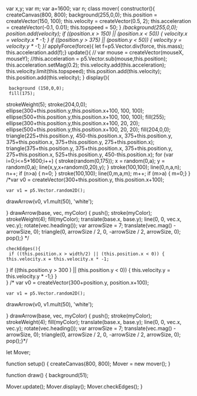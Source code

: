 var x,y;
var m;
var a=1600;
var n;
class mover{
constructor(){
  createCanvas(800, 800);
  background(255,0,0);
  this.position = createVector(150, 100);
  this.velocity = createVector(0.5, 2);
  this.acceleration = createVector(-0.1, 0.01);
	this.topspeed = 50;
}
	/*background(255,0,0);
  position.add(velocity);
  if ((position.x > 150) || (position.x < 50)) {
    velocity.x = velocity.x * -1;
  }
  if ((position.y > 375) || (position.y < 50)) {
    velocity.y = velocity.y * -1;
  }*/
		applyForce(force){
		let f=p5.Vector.div(force, this.mass);
		this.acceleration.add(f);}
	update(){
	 // var mouse = createVector(mouseX, mouseY);
		//this.acceleration = p5.Vector.sub(mouse,this.position);
		 this.acceleration.setMag(0.2);
		this.velocity.add(this.acceleration);
    this.velocity.limit(this.topspeed);
    this.position.add(this.velocity);
		this.position.add(this.velocity);
	}
 display(){

	 background (150,0,0);
	 fill(175);
  strokeWeight(5);
  stroke(204,0,0);  
  ellipse(300+this.position.y,this.position.x+100, 100, 100);
  ellipse(500+this.position.y,this.position.x+100, 100, 100);
  fill(255);
  ellipse(300+this.position.y,this.position.x+100, 20, 20);
  ellipse(500+this.position.y,this.position.x+100, 20, 20);
  fill(204,0,0);
  triangle(225+this.position.y, 450-this.position.x, 375+this.position.y, 375+this.position.x, 375+this.position.y, 275+this.position.x);
  triangle(375+this.position.y, 375+this.position.x, 375+this.position.y, 275+this.position.x, 525+this.position.y, 450-this.position.x);
	 for (var i=0;i<=5*1600;i++) {
      stroke(random(0,175));
      x = random(0,a);
      y = random(0,a);
      line(x,y,x+random(0,20),y);
  }
  stroke(100,100);
  line(0,n,a,n);
  n++;
  if (n>a) {
    n=0;
  }
  stroke(100,100);
  line(0,m,a,m);
  m++;
  if (m>a) {
    m=0;}
 }
	 /*var v0 = createVector(300+this.position.y, this.position.x+100);
  
	var v1 = p5.Vector.random2D();
	
  drawArrow(v0, v1.mult(50), 'white');
 
}
 drawArrow(base, vec, myColor) {
  push();
  stroke(myColor);
  strokeWeight(4);
  fill(myColor);
  translate(base.x, base.y);
  line(0, 0, vec.x, vec.y);
  rotate(vec.heading());
  var arrowSize = 7;
  translate(vec.mag() - arrowSize, 0);
  triangle(0, arrowSize / 2, 0, -arrowSize / 2, arrowSize, 0);
  pop();}
	*/

	checkEdges(){
	 if ((this.position.x > width/2) || (this.position.x < 0)) {
    this.velocity.x = this.velocity.x * -1;
  }
 if ((this.position.y > 300 ) || (this.position.y < 0)) {
    this.velocity.y = this.velocity.y * -1;}
}	
}
	 /* var v0 = createVector(300+position.y, position.x+100);
  
	var v1 = p5.Vector.random2D();
	
  drawArrow(v0, v1.mult(50), 'white');
 
}
  drawArrow(base, vec, myColor) {
  push();
  stroke(myColor);
  strokeWeight(4);
  fill(myColor);
  translate(base.x, base.y);
  line(0, 0, vec.x, vec.y);
  rotate(vec.heading());
  var arrowSize = 7;
  translate(vec.mag() - arrowSize, 0);
  triangle(0, arrowSize / 2, 0, -arrowSize / 2, arrowSize, 0);
  pop();}*/
	
	
	
	
	
	
	
let Mover;

function setup() {
  createCanvas(800, 800);
  Mover = new mover();
}

function draw() {
  background(51);

 Mover.update();
  Mover.display();
  Mover.checkEdges();
}
	
